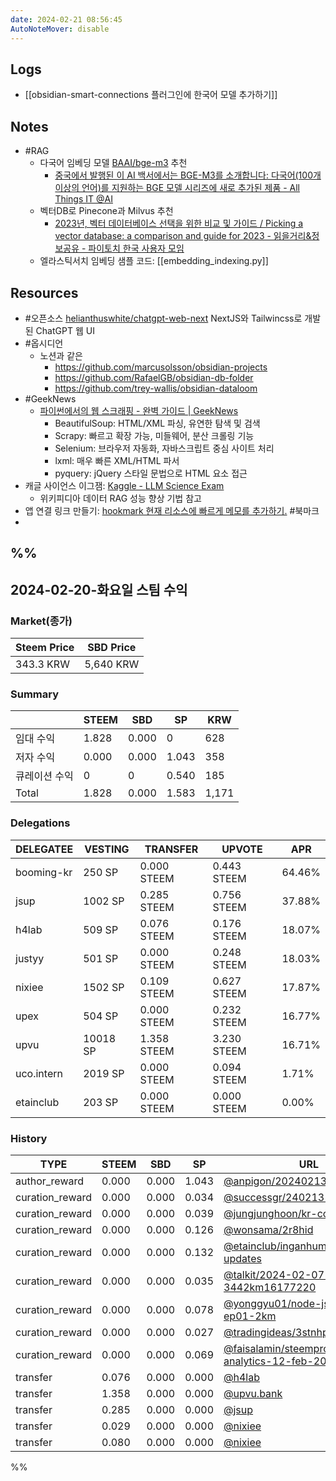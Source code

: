 ```yaml
---
date: 2024-02-21 08:56:45
AutoNoteMover: disable
---
```


## Logs
- [[obsidian-smart-connections 플러그인에 한국어 모델 추가하기]]

## Notes

- #RAG
	- 다국어 임베딩 모델 [BAAI/bge-m3](https://huggingface.co/BAAI/bge-m3) 추천
		- [중국에서 발행된 이 AI 백서에서는 BGE-M3를 소개합니다: 다국어(100개 이상의 언어)를 지원하는 BGE 모델 시리즈에 새로 추가된 제품 - All Things IT @AI](https://ai.atsit.in/posts/1795880989)
	- 벡터DB로 Pinecone과 Milvus 추천
		- [2023년, 벡터 데이터베이스 선택을 위한 비교 및 가이드 / Picking a vector database: a comparison and guide for 2023 - 읽을거리&amp;정보공유 - 파이토치 한국 사용자 모임](https://discuss.pytorch.kr/t/2023-picking-a-vector-database-a-comparison-and-guide-for-2023/2625)
	- 엘라스틱서치 임베딩 샘플 코드: [[embedding_indexing.py]]

## Resources
- #오픈소스 [helianthuswhite/chatgpt-web-next](https://github.com/helianthuswhite/chatgpt-web-next) NextJS와 Tailwincss로 개발된 ChatGPT 웹 UI
- #옵시디언
	- 노션과 같은
		- https://github.com/marcusolsson/obsidian-projects
		- https://github.com/RafaelGB/obsidian-db-folder
		- https://github.com/trey-wallis/obsidian-dataloom
- #GeekNews
	- [파이썬에서의 웹 스크래핑 - 완벽 가이드 | GeekNews](https://news.hada.io/topic?id=13458)
		- BeautifulSoup: HTML/XML 파싱, 유연한 탐색 및 검색
		- Scrapy: 빠르고 확장 가능, 미들웨어, 분산 크롤링 기능
		- Selenium: 브라우저 자동화, 자바스크립트 중심 사이트 처리
		- lxml: 매우 빠른 XML/HTML 파서
		- pyquery: jQuery 스타일 문법으로 HTML 요소 접근
- 캐글 사이언스 이그잼: [Kaggle - LLM Science Exam](https://www.kaggle.com/competitions/kaggle-llm-science-exam/code?competitionId=54662&searchQuery=open&excludeNonAccessedDatasources=true)
	- 위키피디아 데이터 RAG 성능 향상 기법 참고
- 앱 연결 링크 만들기: [hookmark 현재 리소스에 빠르게 메모를 추가하기.](https://jalog.tistory.com/entry/hookmark-%ED%98%84%EC%9E%AC-%EB%A6%AC%EC%86%8C%EC%8A%A4%EC%97%90-%EB%B9%A0%EB%A5%B4%EA%B2%8C-%EB%A9%94%EB%AA%A8%EB%A5%BC-%EC%B6%94%EA%B0%80%ED%95%98%EA%B8%B0) #북마크
-
%%
---

## 2024-02-20-화요일 스팀 수익

### Market(종가)
| Steem Price | SBD Price |
| --- | --- |
| 343.3 KRW | 5,640 KRW |

### Summary
| | STEEM | SBD | SP | KRW |
| --- | --- | --- | --- |--- |
| 임대 수익 | 1.828 | 0.000 | 0 | 628 |
| 저자 수익 | 0.000 | 0.000 | 1.043 | 358 |
| 큐레이션 수익 | 0 | 0 | 0.540 | 185 |
| Total | 1.828 | 0.000 | 1.583 | 1,171 |

### Delegations
| DELEGATEE | VESTING | TRANSFER | UPVOTE | APR |
| --- | --- | --- | --- | --- |
| booming-kr | 250 SP | 0.000 STEEM | 0.443 STEEM | 64.46% |
| jsup | 1002 SP | 0.285 STEEM | 0.756 STEEM | 37.88% |
| h4lab | 509 SP | 0.076 STEEM | 0.176 STEEM | 18.07% |
| justyy | 501 SP | 0.000 STEEM | 0.248 STEEM | 18.03% |
| nixiee | 1502 SP | 0.109 STEEM | 0.627 STEEM | 17.87% |
| upex | 504 SP | 0.000 STEEM | 0.232 STEEM | 16.77% |
| upvu | 10018 SP | 1.358 STEEM | 3.230 STEEM | 16.71% |
| uco.intern | 2019 SP | 0.000 STEEM | 0.094 STEEM | 1.71% |
| etainclub | 203 SP | 0.000 STEEM | 0.000 STEEM | 0.00% |

### History
| TYPE | STEEM | SBD | SP | URL |
| --- | --- | --- | --- | --- |
| author_reward | 0.000 | 0.000 | 1.043 | [@anpigon/20240213t132753831z](https://steemit.com/@anpigon/20240213t132753831z) |
| curation_reward | 0.000 | 0.000 | 0.034 | [@successgr/240213--1](https://steemit.com/@successgr/240213--1) |
| curation_reward | 0.000 | 0.000 | 0.039 | [@jungjunghoon/kr-council](https://steemit.com/@jungjunghoon/kr-council) |
| curation_reward | 0.000 | 0.000 | 0.126 | [@wonsama/2r8hid](https://steemit.com/@wonsama/2r8hid) |
| curation_reward | 0.000 | 0.000 | 0.132 | [@etainclub/inganhuman-project-updates](https://steemit.com/@etainclub/inganhuman-project-updates) |
| curation_reward | 0.000 | 0.000 | 0.035 | [@talkit/2024-02-07-3442km16177220](https://steemit.com/@talkit/2024-02-07-3442km16177220) |
| curation_reward | 0.000 | 0.000 | 0.078 | [@yonggyu01/node-js-todo-ep01-2km](https://steemit.com/@yonggyu01/node-js-todo-ep01-2km) |
| curation_reward | 0.000 | 0.000 | 0.027 | [@tradingideas/3stnhp](https://steemit.com/@tradingideas/3stnhp) |
| curation_reward | 0.000 | 0.000 | 0.069 | [@faisalamin/steempro-tools-analytics-12-feb-2024](https://steemit.com/@faisalamin/steempro-tools-analytics-12-feb-2024) |
| transfer | 0.076 | 0.000 | 0.000 | [@h4lab](https://steemit.com/@h4lab) |
| transfer | 1.358 | 0.000 | 0.000 | [@upvu.bank](https://steemit.com/@upvu.bank) |
| transfer | 0.285 | 0.000 | 0.000 | [@jsup](https://steemit.com/@jsup) |
| transfer | 0.029 | 0.000 | 0.000 | [@nixiee](https://steemit.com/@nixiee) |
| transfer | 0.080 | 0.000 | 0.000 | [@nixiee](https://steemit.com/@nixiee) |

%%


